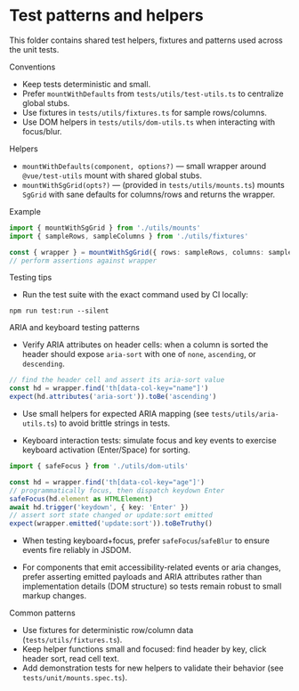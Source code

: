 # Test patterns and helpers

This folder contains shared test helpers, fixtures and patterns used across the unit tests.

Conventions

- Keep tests deterministic and small.
- Prefer `mountWithDefaults` from `tests/utils/test-utils.ts` to centralize global stubs.
- Use fixtures in `tests/utils/fixtures.ts` for sample rows/columns.
- Use DOM helpers in `tests/utils/dom-utils.ts` when interacting with focus/blur.

Helpers

- `mountWithDefaults(component, options?)` — small wrapper around `@vue/test-utils` mount with shared global stubs.
- `mountWithSgGrid(opts?)` — (provided in `tests/utils/mounts.ts`) mounts `SgGrid` with sane defaults for columns/rows and returns the wrapper.

Example

```ts
import { mountWithSgGrid } from './utils/mounts'
import { sampleRows, sampleColumns } from './utils/fixtures'

const { wrapper } = mountWithSgGrid({ rows: sampleRows, columns: sampleColumns })
// perform assertions against wrapper
```

Testing tips

- Run the test suite with the exact command used by CI locally:

```
npm run test:run --silent
```

ARIA and keyboard testing patterns

- Verify ARIA attributes on header cells: when a column is sorted the header should expose `aria-sort` with one of `none`, `ascending`, or `descending`.

```ts
// find the header cell and assert its aria-sort value
const hd = wrapper.find('th[data-col-key="name"]')
expect(hd.attributes('aria-sort')).toBe('ascending')
```

- Use small helpers for expected ARIA mapping (see `tests/utils/aria-utils.ts`) to avoid brittle strings in tests.

- Keyboard interaction tests: simulate focus and key events to exercise keyboard activation (Enter/Space) for sorting.

```ts
import { safeFocus } from './utils/dom-utils'

const hd = wrapper.find('th[data-col-key="age"]')
// programmatically focus, then dispatch keydown Enter
safeFocus(hd.element as HTMLElement)
await hd.trigger('keydown', { key: 'Enter' })
// assert sort state changed or update:sort emitted
expect(wrapper.emitted('update:sort')).toBeTruthy()
```

- When testing keyboard+focus, prefer `safeFocus`/`safeBlur` to ensure events fire reliably in JSDOM.

- For components that emit accessibility-related events or aria changes, prefer asserting emitted payloads and ARIA attributes rather than implementation details (DOM structure) so tests remain robust to small markup changes.

Common patterns

- Use fixtures for deterministic row/column data (`tests/utils/fixtures.ts`).
- Keep helper functions small and focused: find header by key, click header sort, read cell text.
- Add demonstration tests for new helpers to validate their behavior (see `tests/unit/mounts.spec.ts`).
